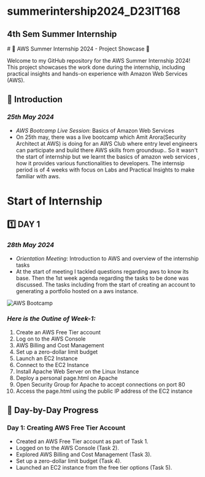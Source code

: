 # summerintership2024_D23IT168

<h2>4th Sem Summer Internship</h2>
# 🌟 AWS Summer Internship 2024 - Project Showcase 🌟

Welcome to my GitHub repository for the AWS Summer Internship 2024! This project showcases the work done during the internship, including practical insights and hands-on experience with Amazon Web Services (AWS). 

## 🚀 Introduction

### *25th May 2024*
- *AWS Bootcamp Live Session*: Basics of Amazon Web Services
- On 25th may, there was a live bootcamp which Amit Arora(Security Architect at AWS) is doing for an AWS Club where entry level engineers can participate and build there AWS skills from groundsup.. So it wasn't the start of internship but we learnt the basics of amazon web services , how it provides various functionalities to developers.
The internsip period is of 4 weeks with focus on Labs and Practical Insights to make familiar with aws.

# Start of Internship

## 1️⃣ DAY 1
### *28th May 2024*
- *Orientation Meeting*: Introduction to AWS and overview of the internship tasks
- At the start of meeting I tackled questions regarding aws to know its base. Then the 1st week agenda regarding the tasks to be done was discussed. The tasks including from the start of creating an account to generating a portfolio hosted on a aws instance.

![AWS Bootcamp](https://media.licdn.com/dms/image/D5612AQEpoU1DdzX4yw/article-cover_image-shrink_600_2000/0/1654203654746?e=2147483647&v=beta&t=1WAkA9Pdvki3nSBEkXHCF7LkPrQvbmaeJu39czxaqpg)

### *Here is the Outine of Week-1:*
1. Create an AWS Free Tier account
2. Log on to the AWS Console
3. AWS Billing and Cost Management
4. Set up a zero-dollar limit budget
5. Launch an EC2 Instance
6. Connect to the EC2 Instance
7. Install Apache Web Server on the Linux Instance
8. Deploy a personal page.html on Apache
9. Open Security Group for Apache to accept connections on port 80
10. Access the page.html using the public IP address of the EC2 instance

## 📝 Day-by-Day Progress

### Day 1: Creating AWS Free Tier Account
- Created an AWS Free Tier account as part of Task 1.
- Logged on to the AWS Console (Task 2).
- Explored AWS Billing and Cost Management (Task 3).
- Set up a zero-dollar limit budget (Task 4).
- Launched an EC2 instance from the free tier options (Task 5).
